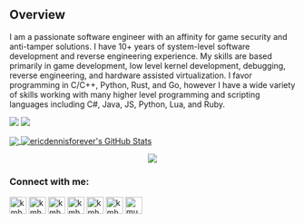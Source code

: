 <!---- 📫 How to reach me : Discord(gehenay830#3932)-->

<!--- 🔭 I’m currently working on ...
- 🌱 I’m currently learning ...
- 👯 I’m looking to collaborate on ...
- 🤔 I’m looking for help with ...
- 💬 Ask me about ...
- 📫 How to reach me: ...
- 😄 Pronouns: ...
- ⚡ Fun fact: ...



**ericdennisforever/ericdennisforever** is a ✨ _special_ ✨ repository because its `README.md` (this file) appears on your GitHub profile.

Here are some ideas to get you started:

- 🔭 I’m currently working on ...
- 🌱 I’m currently learning ...
- 👯 I’m looking to collaborate on ...
- 🤔 I’m looking for help with ...
- 💬 Ask me about ...
- 📫 How to reach me: ...
- 😄 Pronouns: ...
- ⚡ Fun fact: ...
-->
## Overview
I am a passionate software engineer with an affinity for game security and anti-tamper solutions. I have 10+ years of system-level software development and reverse engineering experience. My skills are based primarily in game development, low level kernel development, debugging, reverse engineering, and hardware assisted virtualization. I favor programming in C/C++, Python, Rust, and Go, however I have a wide variety of skills working with many higher level programming and scripting languages including C#, Java, JS, Python, Lua, and Ruby.



![](https://img.shields.io/badge/Code-Python-informational?style=for-the-badge&logo=python&logoColor=white&color=2bbc8a)
![](https://img.shields.io/badge/Code-C++-informational?style=for-the-badge&&logo=c&logoColor=white&color=2bbc8a)

<a href="https://github.com/ericdennisforever">
  <img align="center" src="https://github-readme-stats.vercel.app/api/top-langs/?username=ericdennisforever&hide=java,html,tex&title_color=ffffff&text_color=c9cacc&icon_color=2bbc8a&bg_color=1d1f21&langs_count=3" />
</a>
<a href="https://github.com/ericdennisforever">
  <img align="center" src="https://github-readme-stats.vercel.app/api?username=ericdennisforever&show_icons=true&line_height=27&count_private=true&title_color=ffffff&text_color=c9cacc&icon_color=2bbc8a&bg_color=1d1f21" alt="ericdennisforever's GitHub Stats" />
</a>

 <!-- retro visitor counter -->
 <p align="center"> 
  <img src="https://profile-counter.glitch.me/ericdennisforever/count.svg" />
 </p>

 <!-- Connect with me -->
 <h3 align="left">Connect with me:</h3>
 <p align="left">
  
 <a href="https://twitter.com/ericdennis" target="blank"><img align="center" src="https://github.com/ericdennis/ericdennis/blob/master/assets/twitter.svg" alt="kmhmubin" height="30" width="30" /></a>
 <a href="https://linkedin.com/in/ericdennis" target="blank"><img align="center" src="https://github.com/ericdennis/ericdennis/blob/master/assets/linkedin.svg" alt="kmhmubin" height="30" width="30" /></a>
 <a href="https://fb.com/ericdennis" target="blank"><img align="center" src="https://github.com/ericdennis/ericdennis/blob/master/assets/facebook.svg" alt="kmhmubin" height="30" width="30" /></a>
 <a href="https://instagram.com/ericdennis" target="blank"><img align="center" src="https://github.com/ericdennis/ericdennis/blob/master/assets/instagram.svg" alt="kmhmubin" height="30" width="30" /></a>
 <a href="https://hashnode.com/@ericdennis" target="blank"><img align="center" src="https://github.com/ericdennis/ericdennis/blob/master/assets/hashnode.svg" alt="kmhmubin" height="30" width="30" /></a>
 <a href="https://dev.to/ericdennis" target="blank"><img align="center" src="https://github.com/ericdennis/ericdennis/blob/master/assets/dev.svg" alt="kmhmubin" height="30" width="30" /></a>
 <a href="https://mubinsodyssey.com" target="blank"><img align="center" src="https://github.com/ericdennis/ericdennis/blob/master/assets/mubinsodyssey.svg" alt="mubinsodyssey" height="30" width="30" /></a>
  
 </p>
